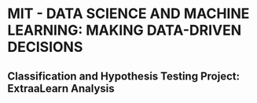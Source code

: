 # MIT - DATA SCIENCE AND MACHINE LEARNING: MAKING DATA-DRIVEN DECISIONS
## Classification and Hypothesis Testing Project: ExtraaLearn Analysis
